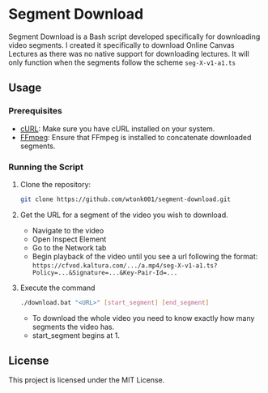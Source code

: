 # Segment Download
Segment Download is a Bash script developed specifically for downloading video segments. I created it specifically to download Online Canvas Lectures as there was no native support for downloading lectures. It will only function when the segments follow the scheme `seg-X-v1-a1.ts`

## Usage
### Prerequisites
- [cURL](https://curl.se/download.html): Make sure you have cURL installed on your system.
- [FFmpeg](https://ffmpeg.org/download.html): Ensure that FFmpeg is installed to concatenate downloaded segments.

### Running the Script
1. Clone the repository:

   ```bash
   git clone https://github.com/wtonk001/segment-download.git
   ```
2. Get the URL for a segment of the video you wish to download.
    - Navigate to the video
    - Open Inspect Element
    - Go to the Network tab
    - Begin playback of the video until you see a url following the format:
        `https://cfvod.kaltura.com/.../a.mp4/seg-X-v1-a1.ts?Policy=...&Signature=...&Key-Pair-Id=...`
3. Execute the command
    ```bash
    ./download.bat "<URL>" [start_segment] [end_segment]
    ```
    - To download the whole video you need to know exactly how many segments the video has. 
    - start_segment begins at 1.

## License
This project is licensed under the MIT License.
